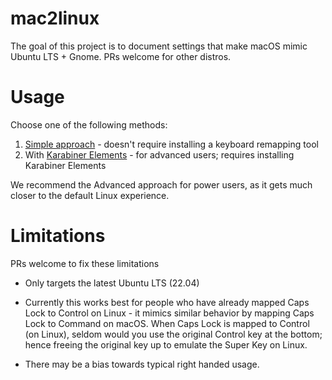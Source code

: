 # mac2linux

The goal of this project is to document settings that make macOS mimic Ubuntu LTS + Gnome. PRs welcome for other distros.

# Usage

Choose one of the following methods:
1. [Simple approach](Simple.md) - doesn't require installing a keyboard remapping tool
2. With [Karabiner Elements](Karabiner.md) - for advanced users; requires installing Karabiner Elements

We recommend the Advanced approach for power users, as it gets much closer to the default Linux experience.

# Limitations

PRs welcome to fix these limitations

- Only targets the latest Ubuntu LTS (22.04)

- Currently this works best for people who have already mapped Caps Lock to Control on Linux - it mimics similar behavior by mapping Caps Lock to Command on macOS.
  When Caps Lock is mapped to Control (on Linux), seldom would you use the original Control key at the bottom; hence freeing the original key up to emulate the Super Key on Linux.

- There may be a bias towards typical right handed usage.

